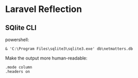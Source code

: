 # Laravel Reflection

## SQlite CLI

powershell:
```
& 'C:\Program Files\sqlite3\sqlite3.exe' db\netmatters.db
```

Make the output more human-readable:
```
.mode column
.headers on
```

